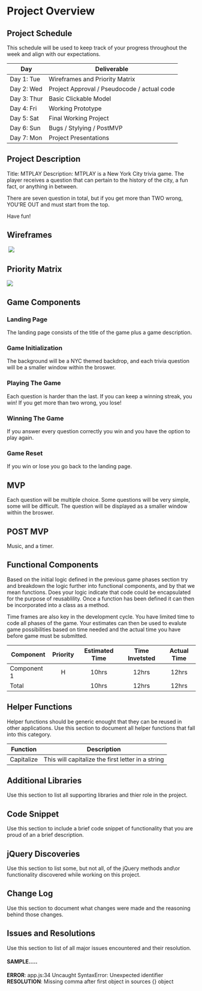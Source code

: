 # Project Overview

## Project Schedule

This schedule will be used to keep track of your progress throughout the week and align with our expectations.  

|  Day | Deliverable | 
|---|---| 
|Day 1: Tue| Wireframes and Priority Matrix|
|Day 2: Wed| Project Approval /  Pseudocode / actual code|
|Day 3: Thur| Basic Clickable Model |
|Day 4: Fri| Working Prototype |
|Day 5: Sat| Final Working Project |
|Day 6: Sun| Bugs / Stylying / PostMVP |
|Day 7: Mon| Project Presentations |


## Project Description

Title: MTPLAY
Description: MTPLAY is a New York City trivia game. The player receives a question 
that can pertain to the history of the city, a fun fact, or anything
in between. 

There are seven question in total, but if you get more than TWO wrong, 
YOU'RE OUT and must start from the top. 

Have fun! 


## Wireframes

<img src="http://res.cloudinary.com/dc6dj6gen/image/upload/v1522274216/IMG_3288.jpg" alt="">
                      
<img src="https://imgur.com/FaxoPGl">
                      

## Priority Matrix

<img src="https://imgur.com/HuHk7u2">

## Game Components

### Landing Page
The landing page consists of the title of the game plus a game description.


### Game Initialization
The background will be a NYC themed backdrop, and each trivia question will be a smaller window within the broswer.

### Playing The Game
Each question is harder than the last. If you can keep a winning streak, you win! If you get more than two wrong, you lose!

### Winning The Game
If you answer every question correctly you win and you have the option to play again.

### Game Reset
If you win or lose you go back to the landing page.

## MVP 

Each question will be multiple choice. Some questions will be very simple, some will be difficult. 
The question will be displayed as a smaller window within the broswer.

## POST MVP

Music, and a timer.

## Functional Components

Based on the initial logic defined in the previous game phases section try and breakdown the logic further into functional components, and by that we mean functions.  Does your logic indicate that code could be encapsulated for the purpose of reusablility.  Once a function has been defined it can then be incorporated into a class as a method. 

Time frames are also key in the development cycle.  You have limited time to code all phases of the game.  Your estimates can then be used to evalute game possibilities based on time needed and the actual time you have before game must be submitted. 

| Component | Priority | Estimated Time | Time Invetsted | Actual Time |
| --- | :---: |  :---: | :---: | :---: |
| Component 1 | H | 10hrs| 12hrs | 12hrs |
| Total |  | 10hrs| 12hrs | 12hrs |

## Helper Functions
Helper functions should be generic enought that they can be reused in other applications. Use this section to document all helper functions that fall into this category.

| Function | Description | 
| --- | :---: |  
| Capitalize | This will capitalize the first letter in a string | 

## Additional Libraries
 Use this section to list all supporting libraries and thier role in the project. 

## Code Snippet

Use this section to include a brief code snippet of functionality that you are proud of an a brief description.  

## jQuery Discoveries
 Use this section to list some, but not all, of the jQuery methods and\or functionality discovered while working on this project.

## Change Log
 Use this section to document what changes were made and the reasoning behind those changes.  

## Issues and Resolutions
 Use this section to list of all major issues encountered and their resolution.

#### SAMPLE.....
**ERROR**: app.js:34 Uncaught SyntaxError: Unexpected identifier                                
**RESOLUTION**: Missing comma after first object in sources {} object
